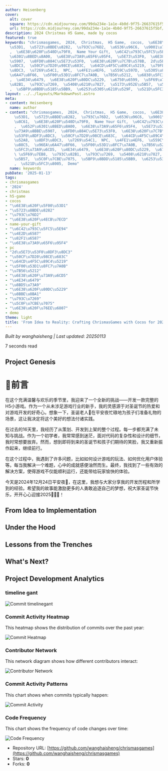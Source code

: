 ```yaml
---
author: Heisenberg
cover:
  alt: cover
  square: https://cdn.midjourney.com/99da234e-1a1e-4b0d-9f75-26637615f5bf/0_5.jpeg
  url: https://cdn.midjourney.com/99da234e-1a1e-4b0d-9f75-26637615f5bf/0_5.jpeg
description: 2024 Christmas H5 Game, made by cocos
featured: true
keywords: "chrismasgames,  2024,  Christmas,  H5 Game,  cocos,  \u6E38\u620F\u5F00\
  \u53D1,  \u5723\u8BDE\u8282,  \u793C\u76D2,  \u6536\u96C6,  \u9001\u793C\u5BF9\u8C61\
  ,  \u6E38\u620F\u540D\u79F0,  Name Your Gift,  \u6C42\u793C\u5FC5\u5E94,  \u652F\
  \u6301\u8BED\u8A00,  \u6E38\u73A9\u65F6\u95F4,  \u5E73\u53F0,  \u6E38\u73A9\u8BBE\
  \u5907,  \u8FD0\u884C\u5E73\u53F0,  \u6E38\u620F\u7C7B\u578B,  2d\u5E73\u53F0\u8DF3\
  \u8DC3,  \u50CF\u7D20\u98CE\u683C,  \u64CD\u4F5C\u89C4\u5219,  \u79FB\u52A8,  \u8DF3\
  \u8DC3,  \u7269\u54C1,  NPC,  \u4FE1\u4EF6,  \u559C\u597D,  \u5305\u88C5,  \u96EA\
  \u6A47\u8F66,  \u5F00\u53D1\u8FC7\u7A0B,  \u7B56\u5212,  \u6838\u5FC3\u73A9\u6CD5\
  ,  \u4E34\u6479,  \u6E38\u620F\u80DC\u5229,  \u6750\u6599,  \u5F69\u7EB8,  \u793C\
  \u82B1,  \u793C\u7269,  \u5408\u6210\u7827,  \u5173\u952E\u5B57,  \u5C0F\u7CBE\u7075\
  ,  \u5BF9\u8BDD\u5185\u5BB9,  \u6253\u5305\u6210\u529F,  \u521D\u5FC3\u8005,  Demo"
layout: ../../layouts/MarkdownPost.astro
meta:
- content: Heisenberg
  name: author
- content: "chrismasgames,  2024,  Christmas,  H5 Game,  cocos,  \u6E38\u620F\u5F00\
    \u53D1,  \u5723\u8BDE\u8282,  \u793C\u76D2,  \u6536\u96C6,  \u9001\u793C\u5BF9\
    \u8C61,  \u6E38\u620F\u540D\u79F0,  Name Your Gift,  \u6C42\u793C\u5FC5\u5E94\
    ,  \u652F\u6301\u8BED\u8A00,  \u6E38\u73A9\u65F6\u95F4,  \u5E73\u53F0,  \u6E38\
    \u73A9\u8BBE\u5907,  \u8FD0\u884C\u5E73\u53F0,  \u6E38\u620F\u7C7B\u578B,  2d\u5E73\
    \u53F0\u8DF3\u8DC3,  \u50CF\u7D20\u98CE\u683C,  \u64CD\u4F5C\u89C4\u5219,  \u79FB\
    \u52A8,  \u8DF3\u8DC3,  \u7269\u54C1,  NPC,  \u4FE1\u4EF6,  \u559C\u597D,  \u5305\
    \u88C5,  \u96EA\u6A47\u8F66,  \u5F00\u53D1\u8FC7\u7A0B,  \u7B56\u5212,  \u6838\
    \u5FC3\u73A9\u6CD5,  \u4E34\u6479,  \u6E38\u620F\u80DC\u5229,  \u6750\u6599, \
    \ \u5F69\u7EB8,  \u793C\u82B1,  \u793C\u7269,  \u5408\u6210\u7827,  \u5173\u952E\
    \u5B57,  \u5C0F\u7CBE\u7075,  \u5BF9\u8BDD\u5185\u5BB9,  \u6253\u5305\u6210\u529F\
    ,  \u521D\u5FC3\u8005,  Demo"
  name: keywords
pubDate: '2025-01-13'
tags:
- chrismasgames
- '2024'
- christmas
- h5-game
- cocos
- "\u6E38\u620F\u5F00\u53D1"
- "\u5723\u8BDE\u8282"
- "\u793C\u76D2"
- "\u6E38\u620F\u4ECB\u7ECD"
- name-your-gift
- "\u6C42\u793C\u5FC5\u5E94"
- "\u4E2D\u6587"
- "\u82F1\u6587"
- "\u6E38\u73A9\u65F6\u95F4"
- pc
- "2d\u5E73\u53F0\u8DF3\u8DC3"
- "\u50CF\u7D20\u98CE\u683C"
- "\u64CD\u4F5C\u89C4\u5219"
- "\u5F00\u53D1\u8FC7\u7A0B"
- "\u7B56\u5212"
- "\u6E38\u620F\u73A9\u6CD5"
- "\u4E34\u6479"
- "\u8BD5\u73A9"
- "\u6E38\u620F\u80DC\u5229"
- "\u8BBE\u8BA1"
- "\u793C\u7269"
- "\u5C0F\u7CBE\u7075"
- "\u6E38\u620F\u76EE\u6807"
- demo
theme: light
title: 'From Idea to Reality: Crafting ChrismasGames with Cocos for 2024'
---
```




*Built by wanghaisheng | Last updated: 20250113*

7 seconds  read
## Project Genesis

# 🎁前言

在这个充满温馨与欢乐的季节里，我迎来了一个全新的挑战——开发一款完整的H5小游戏。作为一个从未涉足游戏行业的新手，我的灵感源于对圣诞节的热爱和对游戏开发的好奇心。想象一下，圣诞老人🎅在平安夜忙碌地为孩子们准备礼物的场景，这让我决定将这个美好的想法付诸实践。

在过去的16天里，我经历了从策划、开发到上架的整个过程。每一步都充满了未知与挑战。作为一个初学者，我常常感到迷茫，面对代码的复杂性和设计的细节，我时常想要放弃。然而，想到即将到来的圣诞节和孩子们期待的笑脸，我又重新振作起来，继续前行。

在这个过程中，我遇到了许多问题，比如如何设计游戏的玩法、如何优化用户体验等。每当我解决一个难题，心中的成就感便油然而生。最终，我找到了一些有效的解决方案，使得游戏不仅能顺利运行，还能带给玩家愉快的体验。

今天是2024年12月24日平安夜🎄，在这里，我想与大家分享我的开发历程和所学到的经验。希望我的故事能激励更多的人勇敢追逐自己的梦想，祝大家圣诞节快乐，开开心心迎接2025🎉🎉🎉！

## From Idea to Implementation



## Under the Hood



## Lessons from the Trenches



## What's Next?


## Project Development Analytics
### timeline gant

![Commit timelinegant](https://daily.borninsea.com/assets/chrismasgames-timeline_chart.png)


### Commit Activity Heatmap
This heatmap shows the distribution of commits over the past year:

![Commit Heatmap]()

### Contributor Network
This network diagram shows how different contributors interact:

![Contributor Network](https://daily.borninsea.com/assets/chrismasgames-contribution_network.png)

### Commit Activity Patterns
This chart shows when commits typically happen:

![Commit Activity](https://daily.borninsea.com/assets/chrismasgames-commit_activity.png)

### Code Frequency
This chart shows the frequency of code changes over time:

![Code Frequency](https://daily.borninsea.com/assets/chrismasgames-code_frequency.png)



* Repository URL: [https://github.com/wanghaisheng/chrismasgames](https://github.com/wanghaisheng/chrismasgames)
* Stars: **0**
* Forks: **0**
